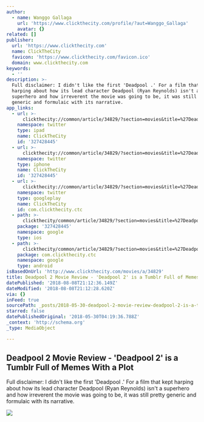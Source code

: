```yaml
---
author:
  - name: Wanggo Gallaga
    url: 'https://www.clickthecity.com/profile/?aut=Wanggo_Gallaga'
    avatar: {}
related: []
publisher:
  url: 'https://www.clickthecity.com'
  name: ClickTheCity
  favicon: 'https://www.clickthecity.com/favicon.ico'
  domain: www.clickthecity.com
keywords:
  - ''
description: >-
  Full disclaimer: I didn't like the first 'Deadpool .' For a film that kept
  harping about how its lead character Deadpool (Ryan Reynolds) isn't a
  superhero and how irreverent the movie was going to be, it was still pretty
  generic and formulaic with its narrative.
app_links:
  - url: >-
      clickthecity://common/article/34829/?section=movies&title=%27Deadpool+2%27+is+a+Tumblr+Full+of+Memes+With+a+Plot
    namespace: twitter
    type: ipad
    name: ClickTheCity
    id: '327428445'
  - url: >-
      clickthecity://common/article/34829/?section=movies&title=%27Deadpool+2%27+is+a+Tumblr+Full+of+Memes+With+a+Plot
    namespace: twitter
    type: iphone
    name: ClickTheCity
    id: '327428445'
  - url: >-
      clickthecity://common/article/34829/?section=movies&title=%27Deadpool+2%27+is+a+Tumblr+Full+of+Memes+With+a+Plot
    namespace: twitter
    type: googleplay
    name: ClickTheCity
    id: com.clickthecity.ctc
  - path: >-
      clickthecity/common/article/34829/?section=movies&title=%27Deadpool+2%27+is+a+Tumblr+Full+of+Memes+With+a+Plot
    package: '327428445'
    namespace: google
    type: ios
  - path: >-
      clickthecity/common/article/34829/?section=movies&title=%27Deadpool+2%27+is+a+Tumblr+Full+of+Memes+With+a+Plot
    package: com.clickthecity.ctc
    namespace: google
    type: android
isBasedOnUrl: 'http://www.clickthecity.com/movies/a/34829'
title: Deadpool 2 Movie Review - 'Deadpool 2' is a Tumblr Full of Memes With a Plot
datePublished: '2018-08-08T21:12:36.149Z'
dateModified: '2018-08-08T21:12:28.620Z'
via: {}
inFeed: true
sourcePath: _posts/2018-05-30-deadpool-2-movie-review-deadpool-2-is-a-tumblr-full-of-m.md
starred: false
datePublishedOriginal: '2018-05-30T04:19:36.788Z'
_context: 'http://schema.org'
_type: MediaObject

---
```

<article style=""><h1>Deadpool 2 Movie Review - 'Deadpool 2' is a Tumblr Full of Memes With a Plot</h1><p>Full disclaimer: I didn't like the first 'Deadpool .' For a film that kept harping about how its lead character Deadpool (Ryan Reynolds) isn't a superhero and how irreverent the movie was going to be, it was still pretty generic and formulaic with its narrative.</p><img src="https://cdn1.clickthecity.com/images/articles/600/34829.jpg" /></article>